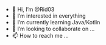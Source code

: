 - 👋 Hi, I’m @Rid03
- 👀 I’m interested in everything 
- 🌱 I’m currently learning Java/Kotlin
- 💞️ I’m looking to collaborate on ...
- 📫 How to reach me ...

<!---
Rid03/Rid03 is a ✨ special ✨ repository because its `README.md` (this file) appears on your GitHub profile.
You can click the Preview link to take a look at your changes.
--->
